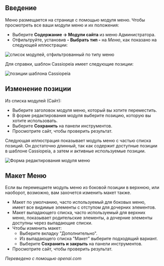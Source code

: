 <!-- Filename: J4.x:Menu_Positions / Display title: Позиции в меню  -->

## Введение

Меню размещается на странице с помощью модуля меню. Чтобы просмотреть все ваши модули меню и их положения:

- Выберите **Содержание → Модули сайта** из меню Администратора.
- Отфильтруйте, установив **- Выбрать тип -** на *Меню*, как показано на следующей иллюстрации:

![список модулей, отфильтрованный по типу меню](../../../en/images/menus/menus-menu-positions.png)

Для справки, шаблон Cassiopeia имеет следующие позиции:

![позиции шаблона Cassiopeia](../../../en/images/templates/cassiopeia-template-positions.png)

## Изменение позиции

Из списка модулей (Сайт):

- Выберите заголовок модуля меню, который вы хотите переместить.
- В форме редактирования модуля выберите позицию, которую вы хотите использовать.
- Выберите **Сохранить** на панели инструментов.
- Просмотрите сайт, чтобы проверить результат.

Следующая иллюстрация показывает модуль меню с частью списка позиций. Он достаточно длинный, так как содержит доступные позиции в шаблоне Cassiopeia, а затем и активные используемые позиции.

![Форма редактирования модуля меню](../../../en/images/menus/menus-menu-edit-position.png)

## Макет Меню

Если вы перемещаете модуль меню из боковой позиции в верхнюю, или наоборот, возможно, вам захочется изменить макет также.

- Макет по умолчанию, часто используемый для боковых меню, имеет все видимые элементы с отступом для дочерних элементов.
- Макет выпадающего списка, часто используемый для верхних меню, показывает родительские элементы, а дочерние элементы доступны через выпадающие списки.
- Чтобы изменить макет:
  - Выберите вкладку "Дополнительно".
  - Из выпадающего списка "Макет" выберите подходящий вариант.
  - Выберите **Сохранить и закрыть** на панели инструментов.
- Просмотрите сайт, чтобы проверить результат.

*Переведено с помощью openai.com*


